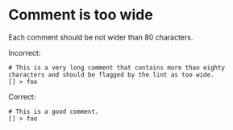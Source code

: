 # Comment is too wide

Each comment should be not wider than 80 characters.

Incorrect:

```eo
# This is a very long comment that contains more than eighty characters and should be flagged by the lint as too wide.
[] > foo
```

Correct:

```eo
# This is a good comment.
[] > foo
```
